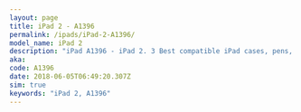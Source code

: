 ```yaml
---
layout: page
title: iPad 2 - A1396
permalink: /ipads/iPad-2-A1396/
model_name: iPad 2
description: "iPad A1396 - iPad 2. 3 Best compatible iPad cases, pens, chargers and keyboards."
aka: 
code: A1396
date: 2018-06-05T06:49:20.307Z
sim: true
keywords: "iPad 2, A1396"
---
```

